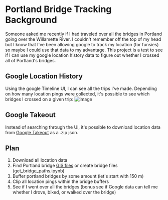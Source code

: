 # Portland Bridge Tracking Background
Someone asked me recently if I had traveled over all the bridges in Portland going over the Willamette River. I couldn't remember off the top of my head but I know that I've been allowing google to track my location (for funsies) so maybe I could use that data to my advantage. This project is a test to see if I can use my google location history data to figure out whether I crossed all of Portland's bridges.

## Google Location History
Using the google Timeline UI, I can see all the trips I've made. Depending on how many location pings were collected, it's possible to see which bridges I crossed on a given trip:
![image](https://user-images.githubusercontent.com/24400820/167315707-5d48a083-c56f-4b37-8148-41d715bb1dc8.png)

## Google Takeout
Instead of searching through the UI, it's possible to download location data from [Google Takeout](https://takeout.google.com/settings/takeout) as a .zip json.

## Plan

1. Download all location data
2. Find Portland bridge [GIS files](https://gis-pdx.opendata.arcgis.com/datasets/river-bridges/explore?location=45.487463%2C-122.625796%2C11.53) or create bridge files (get_bridge_paths.ipynb)
3. Buffer portland bridges by some amount (let's start with 150 m)
4. Clip all location pings within the bridge buffers
5. See if I went over all the bridges (bonus see if Google data can tell me whether I drove, biked, or walked over the bridge)

